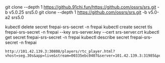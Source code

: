 git clone --depth 1 https://github.91chi.fun/https://github.com/ossrs/srs.git -b v5.0.25 srs5.0
git clone --depth 1 https://github.com/ossrs/srs.git -b v5.0-a2 srs5.0

kubectl delete secret frepai-srs-secret -n frepai
kubectl create secret tls frepai-srs-secret -n frepai --key srs-server.key  --cert srs-server.crt
kubectl get secret  frepai-srs-secret  -n frepai
kubectl describe secret frepai-srs-secret -n frepai

```
http://101.42.139.3:30808/players/rtc_player.html?vhost=seg.30s&app=live&stream=00335ebc0407&server=101.42.139.3:31985&port=30808&autostart=true&schema=http
```
